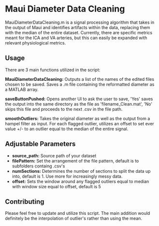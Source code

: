 # Maui Diameter Data Cleaning

MauiDiameterDataCleaning.m is a signal processing algorithm that takes in the output of Maui and identifies artifacts within the data, replacing them with the median of the entire dataset. Currently, there are specific metrics meant for the ICA and VA arteries, but this can easily be expanded with relevant physiological metrics. 

## Usage

There are 3 main functions utilized in the script:

**MauiDiameterDataCleaning:** 
Outputs a list of the names of the edited files chosen to be saved. Saves a .m file containing the reformatted diameter as a MATLAB array. 

**saveButtonPushed:** Opens another UI to ask the user to save, 'Yes' saves the output into the same directory as the file as 'filename_Clean.mat', 'No' skips this file and proceeds to the next .csv in the file path.

**smoothOutliers:** Takes the original diameter as well as the output from a hampel filter as input. For each flagged outlier, utilizes an offset to set ever value +/- to an outlier equal to the median of the entire signal.

## Adjustable Parameters

- **source_path:** Source path of your dataset
- **filePattern:** Set the arrangement of the file pattern, default is to subfolders containg .csv's
- **numSections:** Determines the number of sections to split the data up into, default is 1. Use more for increasingly messy data.
- **offset:** Sets the window around any flagged outliers equal to median with window size equal to offset, default is 5

## Contributing

Please feel free to update and utilize this script. The main addition would definitely be the interpolation of outlier's rather than using the mean.
